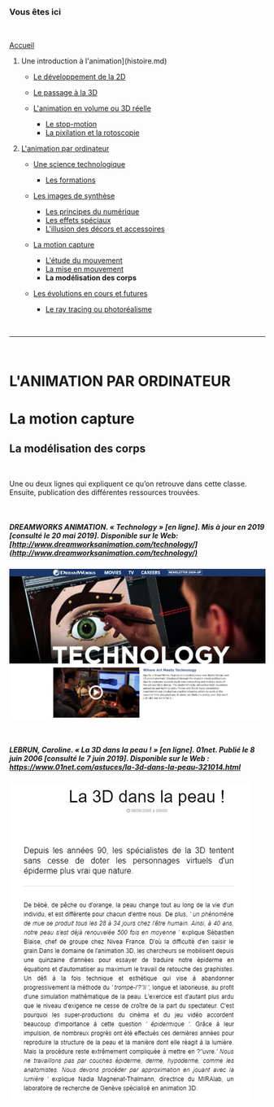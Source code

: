 <br/>

### Vous êtes ici

<br/>

[Accueil](index.md)

1. Une introduction à l'animation](histoire.md)

    - [Le développement de la 2D](2d.md)
    - [Le passage à la 3D](3d.md)
    - [L'animation en volume ou 3D réelle](envolume.md)
    
        * [Le stop-motion](stopmotion.md)
        * [La pixilation et la rotoscopie](pixilation.md)

2. [L'animation par ordinateur](parordinateur.md)

    - [Une science technologique](science.md)
    
        * [Les formations](formation.md)
    
    - [Les images de synthèse](imagesdesynthèse.md)
    
        * [Les principes du numérique](numerique.md)
        * [Les effets spéciaux](effet.md)
        * [L'illusion des décors et accessoires](decor.md)
        
    - [La motion capture]()
    
        * [L'étude du mouvement]()
        * [La mise en mouvement]()
        * **La modélisation des corps**

    - [Les évolutions en cours et futures](evolution.md)
    
        * [Le ray tracing ou photoréalisme]()
        
<br/>

--------------------------------------------------------

<br/>

# L'ANIMATION PAR ORDINATEUR
# La motion capture
## La modélisation des corps

<br/>

Une ou deux lignes qui expliquent ce qu’on retrouve dans cette classe. Ensuite, publication des différentes ressources trouvées.

<br/>

##### DREAMWORKS ANIMATION. « Technology » [en ligne]. Mis à jour en 2019 [consulté le 20 mai 2019]. Disponible sur le Web: [http://www.dreamworksanimation.com/technology/](http://www.dreamworksanimation.com/technology/)

![DreamWorks technology - vidéo](images/dreamworks.JPG "DreamWorks technology")

<br/>

##### LEBRUN, Caroline. « La 3D dans la peau ! » [en ligne]. 01net. Publié le 8 juin 2006 [consulté le 7 juin 2019]. Disponible sur le Web : <https://www.01net.com/astuces/la-3d-dans-la-peau-321014.html>

![La 3D dans la peau !](images/peau3d.JPG "La 3D dans la peau !")

<br/>
